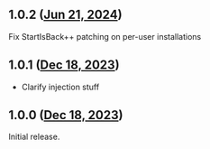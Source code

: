 ## 1.0.2 ([Jun 21, 2024](https://github.com/ramensoftware/windhawk-mods/blob/6509ac2f18f92f80ade80870cc978983fbf636d7/mods/aero-tray.wh.cpp))

Fix StartIsBack++ patching on per-user installations

## 1.0.1 ([Dec 18, 2023](https://github.com/ramensoftware/windhawk-mods/blob/9a60743720756d07af281757c4077a2ccb887964/mods/aero-tray.wh.cpp))

* Clarify injection stuff

## 1.0.0 ([Dec 18, 2023](https://github.com/ramensoftware/windhawk-mods/blob/4978c5bea9e9fd35b5176a8531ce8b4c56afac05/mods/aero-tray.wh.cpp))

Initial release.
